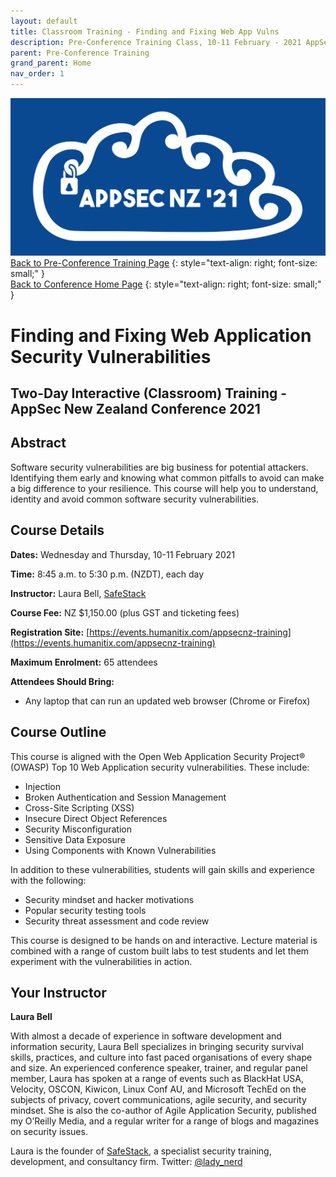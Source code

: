 ```yaml
---
layout: default
title: Classroom Training - Finding and Fixing Web App Vulns
description: Pre-Conference Training Class, 10-11 February - 2021 AppSec NZ Conference
parent: Pre-Conference Training
grand_parent: Home
nav_order: 1
---
```


[![Web Banner](/assets/images/Event_Banner_Graphic.png)](index.md)   
[Back to Pre-Conference Training Page](training.md)
{: style="text-align: right; font-size: small;" }   
[Back to Conference Home Page](index.md)
{: style="text-align: right; font-size: small;" }   

# Finding and Fixing Web Application Security Vulnerabilities

## Two-Day Interactive (Classroom) Training - AppSec New Zealand Conference 2021

## Abstract

Software security vulnerabilities are big business for potential attackers. Identifying them early and knowing what common pitfalls to avoid can make a big difference to your resilience. This course will help you to understand, identity and avoid common software security vulnerabilities.

## Course Details 

**Dates:** Wednesday and Thursday, 10-11 February 2021

**Time:** 8:45 a.m. to 5:30 p.m. (NZDT), each day

**Instructor:** Laura Bell, [SafeStack](https://safestack.io)   

**Course Fee:** NZ $1,150.00 (plus GST and ticketing fees)

**Registration Site:** [https://events.humanitix.com/appsecnz-training](https://events.humanitix.com/appsecnz-training)

**Maximum Enrolment:** 65 attendees

**Attendees Should Bring:** 

* Any laptop that can run an updated web browser (Chrome or Firefox)

## Course Outline

This course is aligned with the Open Web Application Security Project&reg; (OWASP) Top 10 Web Application security vulnerabilities. These include:

* Injection
* Broken Authentication and Session Management
* Cross-Site Scripting (XSS)
* Insecure Direct Object References
* Security Misconfiguration
* Sensitive Data Exposure
* Using Components with Known Vulnerabilities

In addition to these vulnerabilities, students will gain skills and experience with the following:

* Security mindset and hacker motivations
* Popular security testing tools
* Security threat assessment and code review

This course is designed to be hands on and interactive. Lecture material is combined with a range of custom built labs to test students and let them experiment with the vulnerabilities in action.

## Your Instructor   

**Laura Bell**

With almost a decade of experience in software development and information security, Laura Bell specializes in bringing security survival skills, practices, and culture into fast paced organisations of every shape and size. An experienced conference speaker, trainer, and regular panel member, Laura has spoken at a range of events such as BlackHat USA, Velocity, OSCON, Kiwicon, Linux Conf AU, and Microsoft TechEd on the subjects of privacy, covert communications, agile security, and security mindset. She is also the co-author of Agile Application Security, published my O’Reilly Media, and a regular writer for a range of blogs and magazines on security issues.

Laura is the founder of [SafeStack](https://safestack.io), a specialist security training, development, and consultancy firm. Twitter: [@lady_nerd](https://www.twitter.com/lady_nerd)
